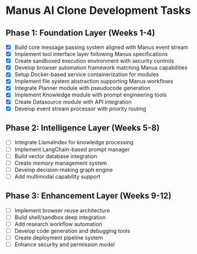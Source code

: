 # Manus AI Clone Development Tasks

## Phase 1: Foundation Layer (Weeks 1-4)
- [x] Build core message passing system aligned with Manus event stream
- [x] Implement tool interface layer following Manus specifications
- [x] Create sandboxed execution environment with security controls
- [x] Develop browser automation framework matching Manus capabilities
- [x] Setup Docker-based service containerization for modules
- [x] Implement file system abstraction supporting Manus workflows
- [x] Integrate Planner module with pseudocode generation
- [x] Implement Knowledge module with prompt engineering tools
- [x] Create Datasource module with API integration
- [x] Develop event stream processor with priority routing

## Phase 2: Intelligence Layer (Weeks 5-8)
- [ ] Integrate LlamaIndex for knowledge processing
- [ ] Implement LangChain-based prompt manager
- [ ] Build vector database integration
- [ ] Create memory management system
- [ ] Develop decision-making graph engine
- [ ] Add multimodal capability support

## Phase 3: Enhancement Layer (Weeks 9-12)
- [ ] Implement browser reuse architecture
- [ ] Build shell/sandbox deep integration
- [ ] Add research workflow automation
- [ ] Develop code generation and debugging tools
- [ ] Create deployment pipeline system
- [ ] Enhance security and permission model